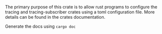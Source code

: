 The primary purpose of this crate is to allow rust programs to configure the tracing and tracing-subscriber crates using a toml configuration file.
More details can be found in the crates documentation.

Generate the docs using `cargo doc`